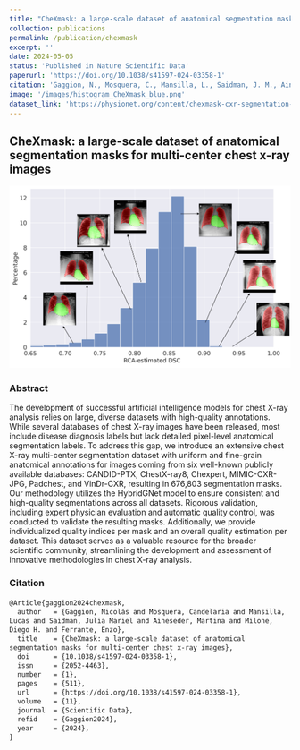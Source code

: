 ```yaml
---
title: "CheXmask: a large-scale dataset of anatomical segmentation masks for multi-center chest x-ray images"
collection: publications
permalink: /publication/chexmask
excerpt: ''
date: 2024-05-05
status: 'Published in Nature Scientific Data'
paperurl: 'https://doi.org/10.1038/s41597-024-03358-1'
citation: 'Gaggion, N., Mosquera, C., Mansilla, L., Saidman, J. M., Aineseder, M., Milone, D. H., & Ferrante, E. (2024). CheXmask: a large-scale dataset of anatomical segmentation masks for multi-center chest x-ray images. Scientific Data, 11(1), 511.'
image: '/images/histogram_CheXmask_blue.png'
dataset_link: 'https://physionet.org/content/chexmask-cxr-segmentation-data'
---
```


## CheXmask: a large-scale dataset of anatomical segmentation masks for multi-center chest x-ray images

<img src='/images/histogram_CheXmask_blue.png'>

### Abstract

The development of successful artificial intelligence models for chest X-ray analysis relies on large, diverse datasets with high-quality annotations. While several databases of chest X-ray images have been released, most include disease diagnosis labels but lack detailed pixel-level anatomical segmentation labels. To address this gap, we introduce an extensive chest X-ray multi-center segmentation dataset with uniform and fine-grain anatomical annotations for images coming from six well-known publicly available databases: CANDID-PTX, ChestX-ray8, Chexpert, MIMIC-CXR-JPG, Padchest, and VinDr-CXR, resulting in 676,803 segmentation masks. Our methodology utilizes the HybridGNet model to ensure consistent and high-quality segmentations across all datasets. Rigorous validation, including expert physician evaluation and automatic quality control, was conducted to validate the resulting masks. Additionally, we provide individualized quality indices per mask and an overall quality estimation per dataset. This dataset serves as a valuable resource for the broader scientific community, streamlining the development and assessment of innovative methodologies in chest X-ray analysis. 

### Citation
````
@Article{gaggion2024chexmask,
  author   = {Gaggion, Nicolás and Mosquera, Candelaria and Mansilla, Lucas and Saidman, Julia Mariel and Aineseder, Martina and Milone, Diego H. and Ferrante, Enzo},
  title    = {CheXmask: a large-scale dataset of anatomical segmentation masks for multi-center chest x-ray images},
  doi      = {10.1038/s41597-024-03358-1},
  issn     = {2052-4463},
  number   = {1},
  pages    = {511},
  url      = {https://doi.org/10.1038/s41597-024-03358-1},
  volume   = {11},
  journal  = {Scientific Data},
  refid    = {Gaggion2024},
  year     = {2024},
}
````
